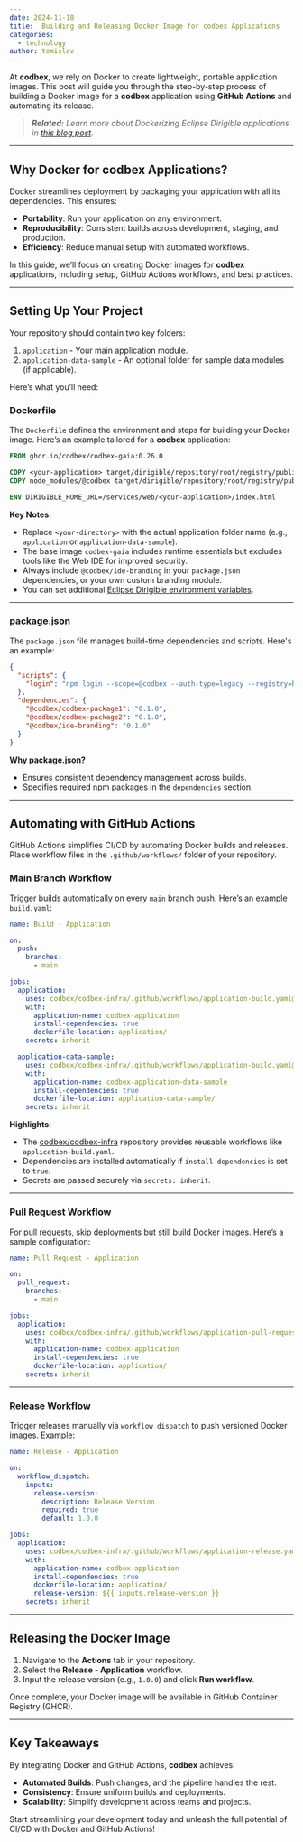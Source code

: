 ```yaml
---
date: 2024-11-18
title:  Building and Releasing Docker Image for codbex Applications
categories:
  - technology
author: tomislav
---
```


At **codbex**, we rely on Docker to create lightweight, portable application images. This post will guide you through the step-by-step process of building a Docker image for a **codbex** application using **GitHub Actions** and automating its release.

> _**Related:** Learn more about Dockerizing Eclipse Dirigible applications in [this blog post](https://www.dirigible.io/blogs/2024/11/18/build-and-release/)._

---

## Why Docker for codbex Applications?

Docker streamlines deployment by packaging your application with all its dependencies. This ensures:

- **Portability**: Run your application on any environment.
- **Reproducibility**: Consistent builds across development, staging, and production.
- **Efficiency**: Reduce manual setup with automated workflows.

In this guide, we’ll focus on creating Docker images for **codbex** applications, including setup, GitHub Actions workflows, and best practices.

---

## Setting Up Your Project

Your repository should contain two key folders:  
1. `application` - Your main application module.  
2. `application-data-sample` - An optional folder for sample data modules (if applicable).  

Here’s what you’ll need:

### Dockerfile

The `Dockerfile` defines the environment and steps for building your Docker image. Here’s an example tailored for a **codbex** application:

```Dockerfile
FROM ghcr.io/codbex/codbex-gaia:0.26.0

COPY <your-application> target/dirigible/repository/root/registry/public/<your-application>
COPY node_modules/@codbex target/dirigible/repository/root/registry/public/

ENV DIRIGIBLE_HOME_URL=/services/web/<your-application>/index.html
```

**Key Notes:**
- Replace `<your-directory>` with the actual application folder name (e.g., `application` or `application-data-sample`).
- The base image `codbex-gaia` includes runtime essentials but excludes tools like the Web IDE for improved security.  
- Always include `@codbex/ide-branding` in your `package.json` dependencies, or your own custom branding module.  
- You can set additional [Eclipse Dirigible environment variables](https://www.dirigible.io/help/setup/setup-environment-variables/).  

---

### package.json

The `package.json` file manages build-time dependencies and scripts. Here's an example:

```json
{
  "scripts": {
    "login": "npm login --scope=@codbex --auth-type=legacy --registry=https://npm.pkg.github.com"
  },
  "dependencies": {
    "@codbex/codbex-package1": "0.1.0",
    "@codbex/codbex-package2": "0.1.0",
    "@codbex/ide-branding": "0.1.0"
  }
}
```

**Why package.json?**
- Ensures consistent dependency management across builds.  
- Specifies required npm packages in the `dependencies` section.  

---

## Automating with GitHub Actions

GitHub Actions simplifies CI/CD by automating Docker builds and releases. Place workflow files in the `.github/workflows/` folder of your repository.

### Main Branch Workflow

Trigger builds automatically on every `main` branch push. Here’s an example `build.yaml`:

```yaml
name: Build - Application

on:
  push:
    branches:
      - main

jobs:
  application:
    uses: codbex/codbex-infra/.github/workflows/application-build.yaml@main
    with:
      application-name: codbex-application
      install-dependencies: true
      dockerfile-location: application/
    secrets: inherit

  application-data-sample:
    uses: codbex/codbex-infra/.github/workflows/application-build.yaml@main
    with:
      application-name: codbex-application-data-sample
      install-dependencies: true
      dockerfile-location: application-data-sample/
    secrets: inherit
```

**Highlights:**
- The [codbex/codbex-infra](https://github.com/codbex/codbex-infra) repository provides reusable workflows like `application-build.yaml`.
- Dependencies are installed automatically if `install-dependencies` is set to `true`.
- Secrets are passed securely via `secrets: inherit`.

---

### Pull Request Workflow

For pull requests, skip deployments but still build Docker images. Here’s a sample configuration:

```yaml
name: Pull Request - Application

on:
  pull_request:
    branches:
      - main

jobs:
  application:
    uses: codbex/codbex-infra/.github/workflows/application-pull-request.yaml@main
    with:
      application-name: codbex-application
      install-dependencies: true
      dockerfile-location: application/
    secrets: inherit
```

---

### Release Workflow

Trigger releases manually via `workflow_dispatch` to push versioned Docker images. Example:

```yaml
name: Release - Application

on:
  workflow_dispatch:
    inputs:
      release-version:
        description: Release Version
        required: true
        default: 1.0.0

jobs:
  application:
    uses: codbex/codbex-infra/.github/workflows/application-release.yaml@main
    with:
      application-name: codbex-application
      install-dependencies: true
      dockerfile-location: application/
      release-version: ${{ inputs.release-version }}
    secrets: inherit
```

---

## Releasing the Docker Image

1. Navigate to the **Actions** tab in your repository.  
2. Select the **Release - Application** workflow.  
3. Input the release version (e.g., `1.0.0`) and click **Run workflow**.  

Once complete, your Docker image will be available in GitHub Container Registry (GHCR).

---

## Key Takeaways

By integrating Docker and GitHub Actions, **codbex** achieves:  
- **Automated Builds**: Push changes, and the pipeline handles the rest.  
- **Consistency**: Ensure uniform builds and deployments.  
- **Scalability**: Simplify development across teams and projects.

Start streamlining your development today and unleash the full potential of CI/CD with Docker and GitHub Actions!
